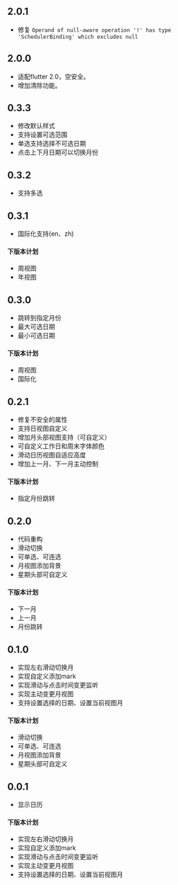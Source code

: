 ## 2.0.1
- 修复 `Operand of null-aware operation '!' has type 'SchedulerBinding' which excludes null`

## 2.0.0
- 适配flutter 2.0，空安全。
- 增加清除功能。

## 0.3.3
- 修改默认样式
- 支持设置可选范围
- 单选支持选择不可选日期
- 点击上下月日期可以切换月份

## 0.3.2
- 支持多选

## 0.3.1
- 国际化支持(en、zh)

#### 下版本计划
- 周视图
- 年视图

## 0.3.0
- 跳转到指定月份
- 最大可选日期
- 最小可选日期

#### 下版本计划
- 周视图
- 国际化


## 0.2.1
- 修复不安全的属性
- 支持日视图自定义
- 增加月头部视图支持（可自定义）
- 可自定义工作日和周末字体颜色
- 滑动日历视图自适应高度
- 增加上一月、下一月主动控制

#### 下版本计划
- 指定月份跳转

## 0.2.0
- 代码重构
- 滑动切换
- 可单选、可连选
- 月视图添加背景
- 星期头部可自定义

#### 下版本计划
- 下一月
- 上一月
- 月份跳转

## 0.1.0
- 实现左右滑动切换月
- 实现自定义添加mark
- 实现滑动与点击时间变更监听
- 实现主动变更月视图
- 支持设置选择的日期、设置当前视图月

#### 下版本计划
- 滑动切换
- 可单选、可连选
- 月视图添加背景
- 星期头部可自定义

## 0.0.1
- 显示日历

#### 下版本计划
- 实现左右滑动切换月
- 实现自定义添加mark
- 实现滑动与点击时间变更监听
- 实现主动变更月视图
- 支持设置选择的日期、设置当前视图月
